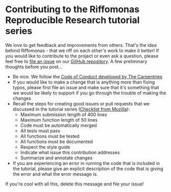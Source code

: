 # Contributing to the Riffomonas Reproducible Research tutorial series

We love to get feedback and improvements from others. That's the idea behind Riffomonas - that we riff on each other's work to make it better! If you would like to contribute to the project or even ask a question, please feel free to <a href="https://github.com/riffomonas/reproducible_research/issues">file an issue</a> on our <a href="https://github.com/riffomonas/reproducible_research">GitHub repository</a>. A few preliminary thoughts before you post...

* Be nice. We follow the [Code of Conduct developed by The Carpentries](https://docs.carpentries.org/topic_folders/policies/code-of-conduct.html)
* If you would like to make a change that is anything more than fixing typos, please first file an issue and make sure that it's something that we would be likely to support if you go through the trouble of making the changes
* Recall the steps for creating good issues or pull requests that we discussed in the tutorial series ([Checklist from Mozilla](https://mozillascience.github.io/codeReview/contrib.html)):
  * Maximum submission length of 400 lines
  * Maximum function length of 50 lines
  * Code must be automatically merged
  * All tests must pass
  * All functions must be tested
  * All functions must be documented
  * Respect the style guide
  * Indicate what issue this contribution addresses
  * Summarize and annotate changes
* If you are experiencing an error in running the code that is included in the tutorial, please give an explicit description of the code that is giving the error and what the error message is.

If you're cool with all this, delete this message and file your issue!

